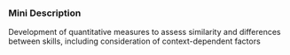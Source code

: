 ### Mini Description

Development of quantitative measures to assess similarity and differences between skills, including consideration of context-dependent factors
